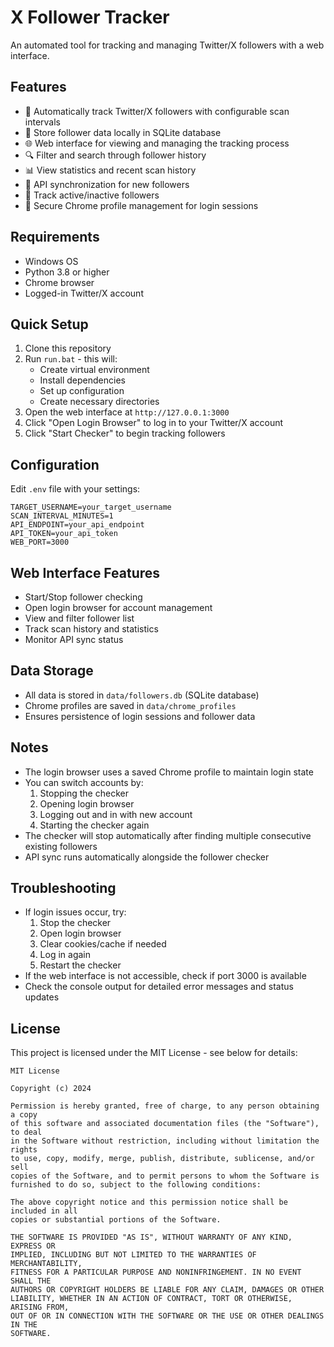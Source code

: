 # X Follower Tracker

An automated tool for tracking and managing Twitter/X followers with a web interface.

## Features

- 🔄 Automatically track Twitter/X followers with configurable scan intervals
- 💾 Store follower data locally in SQLite database
- 🌐 Web interface for viewing and managing the tracking process
- 🔍 Filter and search through follower history
- 📊 View statistics and recent scan history
- 🔄 API synchronization for new followers
- 👥 Track active/inactive followers
- 🔐 Secure Chrome profile management for login sessions

## Requirements

- Windows OS
- Python 3.8 or higher
- Chrome browser
- Logged-in Twitter/X account

## Quick Setup

1. Clone this repository
2. Run `run.bat` - this will:
   - Create virtual environment
   - Install dependencies
   - Set up configuration
   - Create necessary directories
3. Open the web interface at `http://127.0.0.1:3000`
4. Click "Open Login Browser" to log in to your Twitter/X account
5. Click "Start Checker" to begin tracking followers

## Configuration

Edit `.env` file with your settings:
```
TARGET_USERNAME=your_target_username
SCAN_INTERVAL_MINUTES=1
API_ENDPOINT=your_api_endpoint
API_TOKEN=your_api_token
WEB_PORT=3000
```

## Web Interface Features

- Start/Stop follower checking
- Open login browser for account management
- View and filter follower list
- Track scan history and statistics
- Monitor API sync status

## Data Storage

- All data is stored in `data/followers.db` (SQLite database)
- Chrome profiles are saved in `data/chrome_profiles`
- Ensures persistence of login sessions and follower data

## Notes

- The login browser uses a saved Chrome profile to maintain login state
- You can switch accounts by:
  1. Stopping the checker
  2. Opening login browser
  3. Logging out and in with new account
  4. Starting the checker again
- The checker will stop automatically after finding multiple consecutive existing followers
- API sync runs automatically alongside the follower checker

## Troubleshooting

- If login issues occur, try:
  1. Stop the checker
  2. Open login browser
  3. Clear cookies/cache if needed
  4. Log in again
  5. Restart the checker
- If the web interface is not accessible, check if port 3000 is available
- Check the console output for detailed error messages and status updates 

## License

This project is licensed under the MIT License - see below for details:

```
MIT License

Copyright (c) 2024 

Permission is hereby granted, free of charge, to any person obtaining a copy
of this software and associated documentation files (the "Software"), to deal
in the Software without restriction, including without limitation the rights
to use, copy, modify, merge, publish, distribute, sublicense, and/or sell
copies of the Software, and to permit persons to whom the Software is
furnished to do so, subject to the following conditions:

The above copyright notice and this permission notice shall be included in all
copies or substantial portions of the Software.

THE SOFTWARE IS PROVIDED "AS IS", WITHOUT WARRANTY OF ANY KIND, EXPRESS OR
IMPLIED, INCLUDING BUT NOT LIMITED TO THE WARRANTIES OF MERCHANTABILITY,
FITNESS FOR A PARTICULAR PURPOSE AND NONINFRINGEMENT. IN NO EVENT SHALL THE
AUTHORS OR COPYRIGHT HOLDERS BE LIABLE FOR ANY CLAIM, DAMAGES OR OTHER
LIABILITY, WHETHER IN AN ACTION OF CONTRACT, TORT OR OTHERWISE, ARISING FROM,
OUT OF OR IN CONNECTION WITH THE SOFTWARE OR THE USE OR OTHER DEALINGS IN THE
SOFTWARE.
```